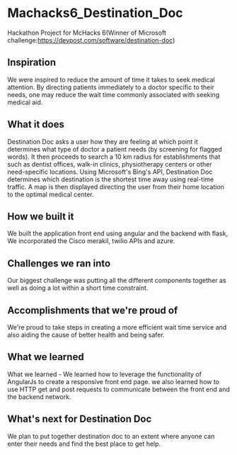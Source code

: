 # Machacks6_Destination_Doc
Hackathon Project for McHacks 6(Winner of Microsoft challenge:https://devpost.com/software/destination-doc)

## Inspiration
We were inspired to reduce the amount of time it takes to seek medical attention. By directing patients immediately to a doctor specific to their needs, one may reduce the wait time commonly associated with seeking medical aid. 

## What it does
Destination Doc asks a user how they are feeling at which point it determines what type of doctor a patient needs (by screening for flagged words). It then proceeds to search a 10 km radius for establishments that such as dentist offices, walk-in clinics, physiotherapy centers or other need-specific locations. Using Microsoft's Bing's API, Destination Doc determines which destination is the shortest time away using real-time traffic. A map is then displayed directing the user from their home location to the optimal medical center.

## How we built it
We built the application front end using angular and the backend with flask, We incorporated the Cisco merakiI, twilio APIs and azure.

## Challenges we ran into
Our biggest challenge was putting all the different components together as well as doing a lot within a short time constraint.

## Accomplishments that we're proud of
We're proud to take steps in creating a more efficient wait time service and also aiding the cause of better health and being safer.

## What we learned
What we learned - We learned how to leverage the functionality of AngularJs to create a responsive front end page. we also learned how to use HTTP get and post requests to communicate between the front end and the backend network.

## What's next for Destination Doc
We plan to put together destination doc to an extent where anyone can enter their needs and find the best place to get help.
